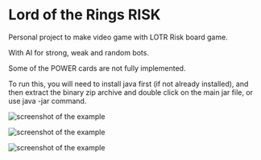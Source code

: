 Lord of the Rings RISK
======================

Personal project to make video game with LOTR Risk board game.

With AI for strong, weak and random bots.

Some of the POWER cards are not fully implemented.

To run this, you will need to install java first (if not already installed), and then extract 
the binary zip archive and double click on the main jar file, or use java -jar command.

![screenshot of the example](https://raw.github.com/pantinor/lotr-risk/main/shot1.png)

![screenshot of the example](https://raw.github.com/pantinor/lotr-risk/main/shot2.png)

![screenshot of the example](https://raw.github.com/pantinor/lotr-risk/main/shot3.png)